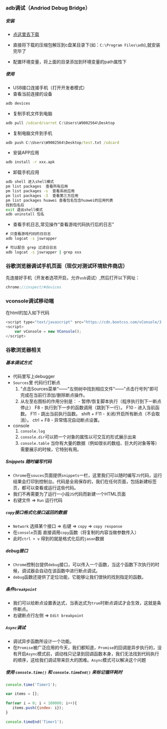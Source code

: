 ### adb调试（Andriod Debug Bridge）

##### 安装

- [点这里去下载](https://www.cnblogs.com/lsdb/p/9438215.html)

- 直接将下载的压缩包解压到c盘某目录下(如：`C:\Program Files\adb`),就安装完毕了

- 配置环境变量，将上面的目录添加到环境变量的path属性下

##### 使用

- USB接口连接手机（打开开发者模式）
- 查看当前连接的设备
 ```cmd
 adb devices
 ```
- 复制手机文件到电脑
 ```cmd
 adb pull /sdcard/carrot C:\Users\W9002564\Desktop 
 ```
 - 复制电脑文件到手机
 ```cmd
 adb push C:\Users\W9002564\Desktop/test.txt /sdcard
 ```

- 安装APP应用
```cmd
adb install -r xxx.apk
```

- 卸载手机应用
```cmd
adb shell 进入shell模式
pm list packages  查看所有应用
pm list packages -s  查看系统应用
pm list packages -3  查看第三方应用
pm list packages huawei 查看包名包含huawei的应用列表
找到包名后
exit 退出shell模式
adb uninstall 包名
```

- 查看手机日志,常见操作“查看游戏代码执行后的日志”
```cmd
# 只查看游戏代码的⽇日志
adb logcat -s jswrapper

# 可以配合 grep 过滤⽇日志
adb logcat -s jswrapper | grep xxx
```

### 谷歌浏览器调试手机页面（现仅对测试环境软件商店）
先连接好手机（开发者选项开启，允许`usb`调试）,然后打开以下网址：
```js
chrome://inspect/#devices
```
### vconsole调试移动端
在html的<head></head>加入如下代码
```js
<script type="text/javascript" src="https://cdn.bootcss.com/vConsole/3.3.0/vconsole.min.js"></script>
<script>
    var vConsole = new VConsole();
</script>
```

### 谷歌浏览器相关
##### 基本调试方式
- 代码里写上debugger
- `Sources`里 代码行打断点
    1. "点击Sources菜单"——"左侧树中找到相应文件"——"点击行号列"即可完成在当前行添加/删除断点操作。
    2. 从左至右图标的作用分别是：
      - 暂停/恢复脚本执行（程序执行到下一断点停止） F8
      - 执行到下一步的函数调用（跳到下一行）。 F10
      - 进入当前函数。 F11
      - 跳出当前执行函数。 shift + F11
      - 关闭/开启所有断点（不会取消）。 ctrl + F8
      - 异常情况自动断点设置。 
- console
    1. `console.log`
    2. `console.dir`可以把一个对象的属性以可交互的形式展示出来
    3. `console.table` 当你有大量的数据（例如很长的数组、巨大的对象等等）需要展示的时候，它特别有用。
##### Snippets 随时编写代码
- `Chrome`在`souces`页面提供`snippets`一栏，这里我们可以随时编写`JS`代码，运行结果会打印到控制台。代码是全局保存的，我们在任何页面，包括新建标签页，都可以查看或运行这些代码。
- 我们不再需要为了运行一小段`JS`代码而新建一个HTML页面
- 右键文件 => `Run` 运行代码

##### `copy`接口格式化接口返回的数据
- `Network` 选择某个接口 => 右键 => `copy` => `copy response`
- 在`console`页面 直接调用`copy`函数（将复制的内容当做参数传入）
- 此时`ctrl + v` 得到的就是格式化后的`jason`数据

##### debug接口
- `Chrome`控制台提供`debug`接口，可以传入一个函数，当这个函数下次执行的时候，调试器会自动在该函数中进行断点调试。
- `debug`函数还提供了定位功能，它能够让我们很快的找到指定的函数。

##### 条件`breakpoint`
- 我们可以给断点设置表达式，当表达式为`true`时断点调试才会生效，这就是条件断点。
- 右键断点行左侧 => `Edit breakpoint`

##### `Async`调试
- 调试异步函数所设计一个功能。
- 在`Promise`被广泛应用的今天，我们都知道，`Promise`的回调是异步执行的，没有开启`Async`模式前，调动栈只记录到回调函数本身，我们无法找到代码执行的顺序，这给我们调试带来巨大的困难。`Async`模式可以解决这个问题

##### 使用 `console.time()` 和 `console.timeEnd()` 来标记循环耗时

```js
console.time('Timer1');
 
var items = [];
 
for(var i = 0; i < 100000; i++){
   items.push({index: i});
}
 
console.timeEnd('Timer1');
```